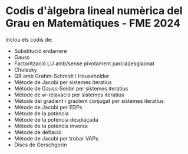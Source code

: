 # Codis d'àlgebra lineal numèrica del Grau en Matemàtiques - FME 2024

Inclou els codis de:
* Substitució endarrere
* Gauss
* Factorització LU amb/sense pivotament parcial/esglaonat
* Cholesky
* QR amb Grahm-Schmidt i Householder
* Mètode de Jacobi per sistemes iteratius
* Mètode de Gauss-Seidel per sistemes iteratius
* Mètode de w-relaxació per sistemes iteratius
* Mètode del gradient i gradient conjugat per sistemes iteratius
* Mètode de Jacobi per EDPs
* Mètode de la potència
* Mètode de la potència desplaçada
* Mètode de la potència inversa
* Mètode de deflació
* Mètode de Jacobi per trobar VAPs
* Discs de Gerschgorin
